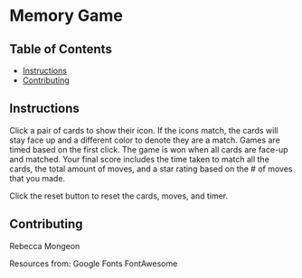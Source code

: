 # Memory Game

## Table of Contents

* [Instructions](#instructions)
* [Contributing](#contributing)

## Instructions

Click a pair of cards to show their icon. If the icons match, 
the cards will stay face up and a different color to denote they 
are a match. Games are timed based on the first click. The game 
is won when all cards are face-up and matched. Your final score 
includes the time taken to match all the cards, the total amount 
of moves, and a star rating based on the # of moves that you made.

Click the reset button to reset the cards, moves, and timer.

## Contributing

Rebecca Mongeon

Resources from:
Google Fonts
FontAwesome
